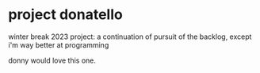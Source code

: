 # project donatello

winter break 2023 project: a continuation of pursuit of the backlog, except i'm way better at programming <br>

donny would love this one.